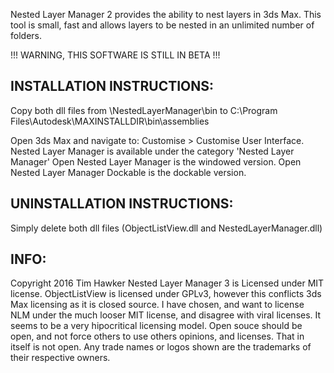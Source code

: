 Nested Layer Manager 2 provides the ability to nest layers in 3ds Max. This tool is small, fast and allows layers to be nested in an unlimited number of folders.

!!! WARNING, THIS SOFTWARE IS STILL IN BETA !!!

INSTALLATION INSTRUCTIONS:
--------------------------------------

Copy both dll files from \NestedLayerManager\bin to C:\Program Files\Autodesk\MAXINSTALLDIR\bin\assemblies 

Open 3ds Max and navigate to: Customise > Customise User Interface.
Nested Layer Manager is available under the category 'Nested Layer Manager'
Open Nested Layer Manager is the windowed version.
Open Nested Layer Manager Dockable is the dockable version.


UNINSTALLATION INSTRUCTIONS:
--------------------------------------

Simply delete both dll files (ObjectListView.dll and NestedLayerManager.dll)


INFO:
--------------------------------------

Copyright 2016 Tim Hawker
Nested Layer Manager 3 is Licensed under MIT license. 
ObjectListView is licensed under GPLv3, however this conflicts 3ds Max licensing as it is closed source.
I have chosen, and want to license NLM under the much looser MIT license, and disagree with viral licenses.
It seems to be a very hipocritical licensing model. Open souce should be open, and not force others to use
others opinions, and licenses. That in itself is not open.
Any trade names or logos shown are the trademarks of their respective owners.
